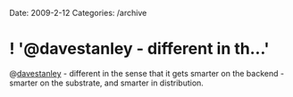 Date: 2009-2-12
Categories: /archive

# ! '@davestanley - different in th...'

@<a href="http://twitter.com/davestanley">davestanley</a> - different in the sense that it gets smarter on the backend - smarter on the substrate, and  smarter in distribution.
